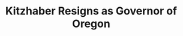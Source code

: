 ---
categories: all_articles
provider_display: "www.nytimes.com"
provider_name: "www.nytimes.com"
favicon_url: http://static01.nyt.com/favicon.ico
title: "Kitzhaber Resigns as Governor of Oregon"
published: 2015-02-14
source: http://www.nytimes.com/2015/02/14/us/kitzhaber-resigns-as-governor-of-oregon.html
thumbnail: http://static01.nyt.com/images/icons/t_logo_291_black.png
---